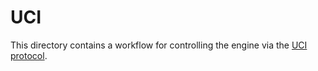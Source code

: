 # UCI

This directory contains a workflow for controlling the engine via the [UCI protocol](http://wbec-ridderkerk.nl/html/UCIProtocol.html).

